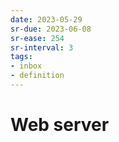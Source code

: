 ```yaml
---
date: 2023-05-29
sr-due: 2023-06-08
sr-ease: 254
sr-interval: 3
tags:
- inbox
- definition
---
```


# Web server
